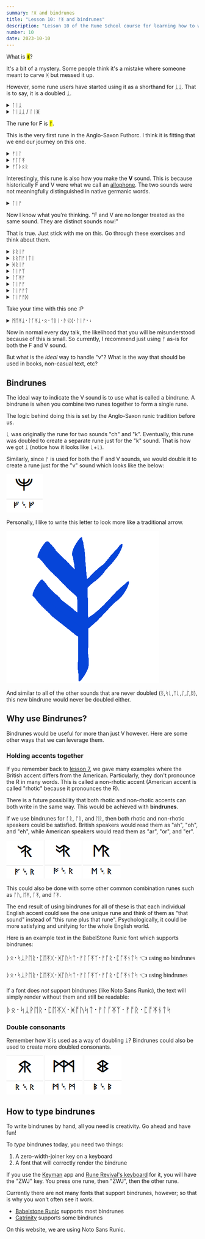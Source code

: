 ```yaml
---
summary: ᚠᛤ and bindrunes
title: "Lesson 10: ᚠᛤ and bindrunes"
description: "Lesson 10 of the Rune School course for learning how to write Modern English with the Anglo-Saxon futhorc"
number: 10
date: 2023-10-10
---
```


What is <mark>ᛤ</mark>?

It's a bit of a mystery. Some people think it's a mistake where someone meant to carve ᚸ but messed it up.

However, some rune users have started using it as a shorthand for ᛣᛣ. That is to say, it is a doubled ᛣ.

<details>
    <summary>ᛚᛁᛣ</summary>
    <p>leak / leek</p>
</details>

<details>
    <summary>ᛚᛁᛣᛣ / ᛚᛁᛤ</summary>
    <p>lick</p>
</details>

The rune for <strong>F</strong> is <mark>ᚠ</mark>.

This is the very first rune in the Anglo-Saxon Futhorc. I think it is fitting that we end our journey on this one.

<details>
    <summary>ᚠᛁᛚ</summary>
    <p>feel</p>
</details>

<details>
    <summary>ᚠᛚᚪᛡ</summary>
    <p>fly</p>
</details>

<details>
    <summary>ᚠᚪᚦᛟᚱ</summary>
    <p>father</p>
</details>

Interestingly, this rune is also how you make the <strong>V</strong> sound. This is because historically F and V were what we call an [allophone](https://en.wikipedia.org/wiki/Allophone). The two sounds were not meaningfully distinguished in native germanic words.

<details>
    <summary>ᛚᛁᚠ</summary>
    <p>leaf / leave</p>
</details>

Now I know what you're thinking. "F and V are no longer treated as the same sound. They are distinct sounds now!"

That is true. Just stick with me on this. Go through these exercises and think about them.

<details>
    <summary>ᛒᚱᛁᚠ</summary>
    <p>brief</p>
</details>

<details>
    <summary>ᛒᚱᛖᚠᛁᛏᛁ</summary>
    <p>brevity</p>
</details>

<details>
    <summary>ᚸᚱᛁᚠ</summary>
    <p>grief (noun) / grieve (verb)</p>
</details>

<details>
    <summary>ᛚᛁᚠᛉ</summary>
    <p>leaves</p>
</details>

<details>
    <summary>ᛚᚪᛡᚠ</summary>
    <p>life (noun) / live (adjective)</p>
</details>

<details>
    <summary>ᛚᛁᚠᚠ</summary>
    <p>live (verb)</p>
</details>

<details>
    <summary>ᛚᛁᚠᚠᛏ</summary>
    <p>lift</p>
</details>

<details>
    <summary>ᛚᛁᚠᚠᛞ</summary>
    <p>lived</p>
</details>

Take your time with this one :P

<details>
    <summary>ᛗᛖᛡᛣ᛫ᛚᚪᛡᛣ᛫ᛟ᛫ᛏᚱᛁ᛫ᚫᚾᛞ᛫ᛚᛁᚠ᛫᛬</summary>
    <p>Make like a tree and leaf/leave.</p>
</details>

Now in normal every day talk, the likelihood that you will be misunderstood because of this is small. So currently, I recommend just using ᚠ as-is for both the F and V sound.

But what is the *ideal* way to handle "v"? What is the way that should be used in books, non-casual text, etc?

## Bindrunes

The ideal way to indicate the V sound is to use what is called a bindrune. A bindrune is when you combine two runes together to form a single rune. 

The logic behind doing this is set by the Anglo-Saxon runic tradition before us.

ᚳ was originally the rune for two sounds "ch" and "k". Eventually, this rune was doubled to create a separate rune just for the "k" sound. That is how we got ᛣ (notice how it looks like ᚳ+ᚳ).

Similarly, since ᚠ is used for both the F and V sounds, we would double it to create a rune just for the "v" sound which looks like the below:

![Catrinity font V](/assets/images/Catrinity-V.png)

Personally, I like to write this letter to look more like a traditional arrow.

![Custom image of a Double Feoh rune](/assets/images/V-Arrow.png)

And similar to all of the other sounds that are never doubled (ᛝ,ᛋᚳ,ᛉᚳ,ᛇ,ᛢ,ᛥ), this new bindrune would never be doubled either.

## Why use Bindrunes?

Bindrunes would be useful for more than just V however. Here are some other ways that we can leverage them.

### Holding accents together

If you remember back to [lesson 7](/lessons/7), we gave many examples where the British accent differs from the American. Particularly, they don't pronounce the R in many words. This is called a non-rhotic accent (American accent is called "rhotic" because it pronounces the R).

There is a future possibility that both rhotic and non-rhotic accents can both write in the same way. This would be achieved with **bindrunes**.

If we use bindrunes for ᚪᚱ, ᚩᚱ, and ᛖᚱ, then both rhotic and non-rhotic speakers could be satisfied. British speakers would read them as "ah", "oh", and "eh", while American speakers would read them as "ar", "or", and "er".

![Catrinity font AR bindrune](/assets/images/Catrinity-AR.png)
![Catrinity font OR bindrune](/assets/images/Catrinity-OR.png)
![Catrinity font ER bindrune](/assets/images/Catrinity-ER.png)

This could also be done with some other common combination runes such as ᚩᚢ, ᛖᛡ, ᚪᛡ, and ᚩᛡ. 

The end result of using bindrunes for all of these is that each individual English accent could see the one unique rune and think of them as "that sound" instead of "this rune plus that rune". Psychologically, it could be more satisfying and unifying for the whole English world.

Here is an example text in the BabelStone Runic font which supports bindrunes:

<pre style="font-size:16px;font-family:BabelStoneRunic;">
ᚦᛟ᛫​ᛋᛣᚹᛖᚱ᛫​ᛈᛖᛡᚷ᛫​ᚸᚩᚢᛋᛏ᛫​ᚠᛚᚪᛡᛉ᛫​ᚠᚩᚱ᛫​ᛈᚩᛡᚾᛏᛋ 👈 using no bindrunes

ᚦᛟ᛫​ᛋᛣᚹᛖ‍ᚱ᛫​ᛈᛖ‍ᛡᚷ᛫​ᚸᚩ‍ᚢᛋᛏ᛫​ᚠᛚᚪ‍ᛡᛉ᛫​ᚠᚩ‍ᚱ᛫​ᛈᚩ‍ᛡᚾᛏᛋ 👈 using bindrunes
</pre>

If a font does *not* support bindrunes (like Noto Sans Runic), the text will simply render without them and still be readable:

<span style="font-size:20px">ᚦᛟ᛫​ᛋᛣᚹᛖ‍ᚱ᛫​ᛈᛖ‍ᛡᚷ᛫​ᚸᚩ‍ᚢᛋᛏ᛫​ᚠᛚᚪ‍ᛡᛉ᛫​ᚠᚩ‍ᚱ᛫​ᛈᚩ‍ᛡᚾᛏᛋ</span>

### Double consonants

Remember how ᛤ is used as a way of doubling ᛣ? Bindrunes could also be used to create more doubled consonants.

![Catrinity font doubled R](/assets/images/Catrinity-RR.png)
![Catrinity font doubled M](/assets/images/Catrinity-MM.png)
![Catrinity font doubled B](/assets/images/Catrinity-BB.png)

## How to type bindrunes

To write bindrunes by hand, all you need is creativity. Go ahead and have fun!

To *type* bindrunes today, you need two things:

1. A zero-width-joiner key on a keyboard
2. A font that will correctly render the bindrune

If you use the [Keyman](https://keyman.com/) app and [Rune Revival's keyboard](https://keyman.com/keyboards/runeboard) for it, you will have the "ZWJ" key. You press one rune, then "ZWJ", then the other rune.

Currently there are not many fonts that support bindrunes, however; so that is why you won't often see it work. 

- [Babelstone Runic](https://www.babelstone.co.uk/Fonts/Runic.html) supports most bindrunes 
- [Catrinity](https://catrinity-font.de/) supports some bindrunes

On this website, we are using Noto Sans Runic.
